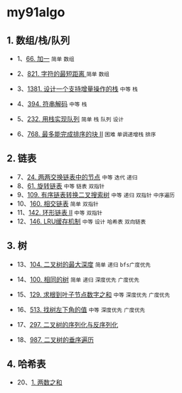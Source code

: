 # my91algo

## 1. 数组/栈/队列

* 1、[66. 加一](https://github.com/sinkhaha/my91algo/blob/master/1_plusOne_66.md) `简单` `数组`

* 2、[821. 字符的最短距离 ](https://github.com/sinkhaha/my91algo/blob/master/2_shortestToChar_821.md) `简单` `数组`

* 3、[1381. 设计一个支持增量操作的栈](https://github.com/sinkhaha/my91algo/blob/master/3_CustomStack_1381.md) `中等` `栈`

* 4、[394. 符串解码](https://github.com/sinkhaha/my91algo/blob/master/4_decodeString_394.md) `中等` `栈`

* 5、[232. 用栈实现队列](https://github.com/sinkhaha/my91algo/blob/master/5_MyQueue_232.md)  `简单` `栈` `队列` `设计`

* 6、[768. 最多能完成排序的块 II](https://github.com/sinkhaha/my91algo/blob/master/6_maxChunksToSorted_768.md) `困难` `单调递增栈` `排序`

## 2. 链表
* 7、[24. 两两交换链表中的节点](https://github.com/sinkhaha/my91algo/blob/master/7_swapPairs_24.md) `中等` `迭代` `递归`
* 8、[61. 旋转链表](https://github.com/sinkhaha/my91algo/blob/master/8_rotateRight_61.md) `中等` `链表` `双指针`
* 9、[109. 有序链表转换二叉搜索树](https://github.com/sinkhaha/my91algo/blob/master/9_sortedListToBST_109.md) `中等` `递归` `双指针` `中序遍历`
* 10、[160. 相交链表](https://github.com/sinkhaha/my91algo/blob/master/10_getIntersectionNode_106.md) `简单` `双指针`
* 11、[142. 环形链表 II](https://github.com/sinkhaha/my91algo/blob/master/11_detectCycle_142.md) `中等` `双指针`
* 12、[146. LRU缓存机制](https://github.com/sinkhaha/my91algo/blob/master/12_LRUCache_146.md) `中等` `设计` `哈希表` `双向链表`

## 3. 树
* 13、[104. 二叉树的最大深度](https://github.com/sinkhaha/my91algo/blob/master/13_maxDepth_104.md) `简单` `递归` `bfs广度优先`

* 14、[100. 相同的树](https://github.com/sinkhaha/my91algo/blob/master/14_isSameTree_100.md) `简单` `递归` `深度优先` `广度优先`
* 15、[129. 求根到叶子节点数字之和](https://github.com/sinkhaha/my91algo/blob/master/15_sumNumbers_129.md) `中等` `深度优先` `广度优先`

* 16、[513. 找树左下角的值](https://github.com/sinkhaha/my91algo/blob/master/16_findBottomLeftValue_513.md) `中等` `深度优先` `广度优先`

* 17、[297. 二叉树的序列化与反序列化](https://github.com/sinkhaha/my91algo/blob/master/17_serialize_297.md)

* 18、[987. 二叉树的垂序遍历](https://github.com/sinkhaha/my91algo/blob/master/18_verticalTraversal_987.md)

## 4. 哈希表
* 20、[1. 两数之和](https://github.com/sinkhaha/my91algo/blob/master/19_%20twoSum_1.md)
